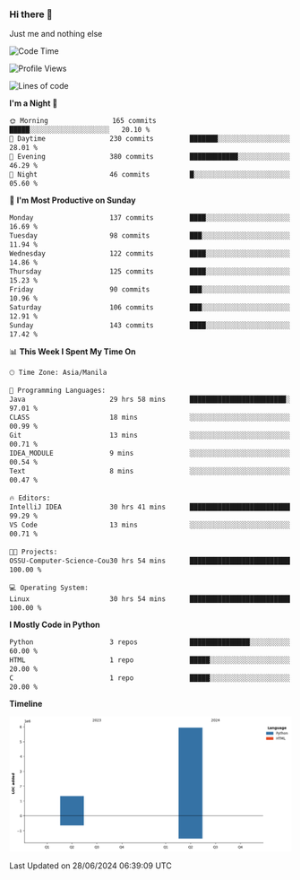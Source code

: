 ### Hi there 👋

Just me and nothing else


<!--START_SECTION:waka-->
![Code Time](http://img.shields.io/badge/Code%20Time-452%20hrs%2051%20mins-blue)

![Profile Views](http://img.shields.io/badge/Profile%20Views-24-blue)

![Lines of code](https://img.shields.io/badge/From%20Hello%20World%20I%27ve%20Written-7.3%20million%20lines%20of%20code-blue)

**I'm a Night 🦉** 

```text
🌞 Morning                165 commits         █████░░░░░░░░░░░░░░░░░░░░   20.10 % 
🌆 Daytime                230 commits         ███████░░░░░░░░░░░░░░░░░░   28.01 % 
🌃 Evening                380 commits         ████████████░░░░░░░░░░░░░   46.29 % 
🌙 Night                  46 commits          █░░░░░░░░░░░░░░░░░░░░░░░░   05.60 % 
```
📅 **I'm Most Productive on Sunday** 

```text
Monday                   137 commits         ████░░░░░░░░░░░░░░░░░░░░░   16.69 % 
Tuesday                  98 commits          ███░░░░░░░░░░░░░░░░░░░░░░   11.94 % 
Wednesday                122 commits         ████░░░░░░░░░░░░░░░░░░░░░   14.86 % 
Thursday                 125 commits         ████░░░░░░░░░░░░░░░░░░░░░   15.23 % 
Friday                   90 commits          ███░░░░░░░░░░░░░░░░░░░░░░   10.96 % 
Saturday                 106 commits         ███░░░░░░░░░░░░░░░░░░░░░░   12.91 % 
Sunday                   143 commits         ████░░░░░░░░░░░░░░░░░░░░░   17.42 % 
```


📊 **This Week I Spent My Time On** 

```text
🕑︎ Time Zone: Asia/Manila

💬 Programming Languages: 
Java                     29 hrs 58 mins      ████████████████████████░   97.01 % 
CLASS                    18 mins             ░░░░░░░░░░░░░░░░░░░░░░░░░   00.99 % 
Git                      13 mins             ░░░░░░░░░░░░░░░░░░░░░░░░░   00.71 % 
IDEA_MODULE              9 mins              ░░░░░░░░░░░░░░░░░░░░░░░░░   00.54 % 
Text                     8 mins              ░░░░░░░░░░░░░░░░░░░░░░░░░   00.47 % 

🔥 Editors: 
IntelliJ IDEA            30 hrs 41 mins      █████████████████████████   99.29 % 
VS Code                  13 mins             ░░░░░░░░░░░░░░░░░░░░░░░░░   00.71 % 

🐱‍💻 Projects: 
OSSU-Computer-Science-Cou30 hrs 54 mins      █████████████████████████   100.00 % 

💻 Operating System: 
Linux                    30 hrs 54 mins      █████████████████████████   100.00 % 
```

**I Mostly Code in Python** 

```text
Python                   3 repos             ███████████████░░░░░░░░░░   60.00 % 
HTML                     1 repo              █████░░░░░░░░░░░░░░░░░░░░   20.00 % 
C                        1 repo              █████░░░░░░░░░░░░░░░░░░░░   20.00 % 
```



**Timeline**

![Lines of Code chart](https://raw.githubusercontent.com/brutist/brutist/main/assets/bar_graph.png)


 Last Updated on 28/06/2024 06:39:09 UTC
<!--END_SECTION:waka-->
